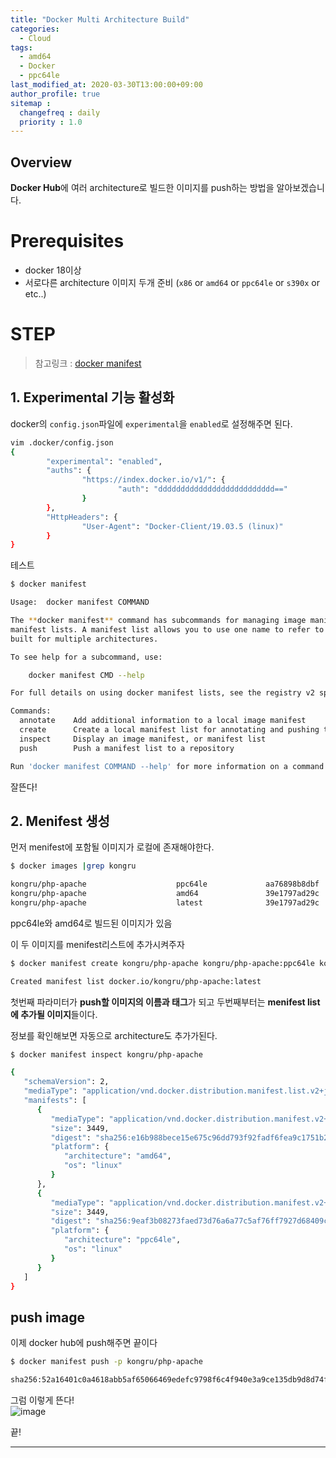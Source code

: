 ```yaml
---
title: "Docker Multi Architecture Build"
categories: 
  - Cloud
tags:
  - amd64
  - Docker
  - ppc64le
last_modified_at: 2020-03-30T13:00:00+09:00
author_profile: true
sitemap :
  changefreq : daily
  priority : 1.0
---
```


## Overview

**Docker Hub**에 여러 architecture로 빌드한 이미지를 push하는 방법을 알아보겠습니다.  

# Prerequisites
- docker 18이상
- 서로다른 architecture 이미지 두개 준비 (`x86` or `amd64` or `ppc64le` or `s390x` or etc..)

# STEP
> 참고링크 : [docker manifest](https://docs.docker.com/engine/reference/commandline/manifest/)

## 1. Experimental 기능 활성화

docker의 `config.json`파일에 `experimental`을 `enabled`로 설정해주면 된다.
~~~sh
vim .docker/config.json
{
        "experimental": "enabled",
        "auths": {
                "https://index.docker.io/v1/": {
                        "auth": "dddddddddddddddddddddddddd=="
                }
        },
        "HttpHeaders": {
                "User-Agent": "Docker-Client/19.03.5 (linux)"
        }
}
~~~

테스트

~~~sh
$ docker manifest

Usage:  docker manifest COMMAND

The **docker manifest** command has subcommands for managing image manifests and
manifest lists. A manifest list allows you to use one name to refer to the same image
built for multiple architectures.

To see help for a subcommand, use:

    docker manifest CMD --help

For full details on using docker manifest lists, see the registry v2 specification.

Commands:
  annotate    Add additional information to a local image manifest
  create      Create a local manifest list for annotating and pushing to a registry
  inspect     Display an image manifest, or manifest list
  push        Push a manifest list to a repository

Run 'docker manifest COMMAND --help' for more information on a command.
~~~

잘뜬다!   

## 2. Menifest 생성
먼저 menifest에 포함될 이미지가 로컬에 존재해야한다.  
~~~sh
$ docker images |grep kongru

kongru/php-apache                    ppc64le             aa76898b8dbf        35 minutes ago      394MB
kongru/php-apache                    amd64               39e1797ad29c        23 hours ago        355MB
kongru/php-apache                    latest              39e1797ad29c        23 hours ago        355MB
~~~

ppc64le와 amd64로 빌드된 이미지가 있음

이 두 이미지를 menifest리스트에 추가시켜주자  

~~~sh
$ docker manifest create kongru/php-apache kongru/php-apache:ppc64le kongru/php-apache:amd64

Created manifest list docker.io/kongru/php-apache:latest
~~~

첫번째 파라미터가 **push할 이미지의 이름과 태그**가 되고 두번째부터는 **menifest list에 추가될 이미지**들이다.  

정보를 확인해보면 자동으로 architecture도 추가가된다.  
~~~sh
$ docker manifest inspect kongru/php-apache

{
   "schemaVersion": 2,
   "mediaType": "application/vnd.docker.distribution.manifest.list.v2+json",
   "manifests": [
      {
         "mediaType": "application/vnd.docker.distribution.manifest.v2+json",
         "size": 3449,
         "digest": "sha256:e16b988bece15e675c96dd793f92fadf6fea9c1751b2a7f6d78ced46f80a9e13",
         "platform": {
            "architecture": "amd64",
            "os": "linux"
         }
      },
      {
         "mediaType": "application/vnd.docker.distribution.manifest.v2+json",
         "size": 3449,
         "digest": "sha256:9eaf3b08273faed73d76a6a77c5af76ff7927d68409c0fdd6c56306970cabb33",
         "platform": {
            "architecture": "ppc64le",
            "os": "linux"
         }
      }
   ]
}
~~~

## push image
이제 docker hub에 push해주면 끝이다
~~~sh
$ docker manifest push -p kongru/php-apache

sha256:52a16401c0a4618abb5af65066469edefc9798f6c4f940e3a9ce135db9d8d74f
~~~

그럼 이렇게 뜬다!  
![image](https://user-images.githubusercontent.com/15958325/77871710-e2d14500-727f-11ea-8318-838c238dbd9d.png)  


끝!  

----